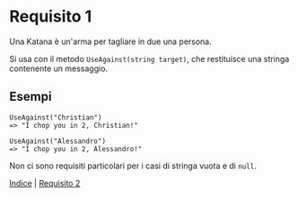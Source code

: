 # Requisito 1

Una Katana è un'arma per tagliare in due una persona.

Si usa con il metodo `UseAgainst(string target)`, che restituisce una stringa contenente un messaggio.

## Esempi

    UseAgainst("Christian")
    => "I chop you in 2, Christian!"

    UseAgainst("Alessandro")
    => "I chop you in 2, Alessandro!"

Non ci sono requisiti particolari per i casi di stringa vuota e di `null`.

[Indice](../README.md) | [Requisito 2](req-2.md)
